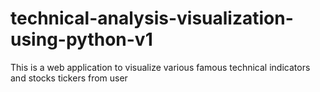 # technical-analysis-visualization-using-python-v1
This is a web application to visualize various famous technical indicators and stocks tickers from user

